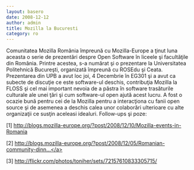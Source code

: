 ```yaml
---
layout: basero
date: 2008-12-12
author: admin
title: Mozilla la Bucuresti
category: ro
---
```

<p>Comunitatea Mozilla România împreună cu Mozilla-Europe a ţinut luna aceasta o serie de prezentări despre Open Software în liceele şi facultăţile din România. Printre acestea, s-a numărat şi o prezentare la Universitatea Politehnică Bucureşti, organizată împreună cu ROSEdu şi Ceata. Prezentarea din UPB a avut loc joi, 4 Decembrie în EG301 şi a avut ca subecte de discuţie ce este software-ul deschis, contribuţia Mozilla la FLOSS şi cel mai important nevoia de a păstra în software trasăturile culturale ale unei ţări şi cum software-ul open ajută acest lucru. A fost o ocazie bună pentru cei de la Mozilla pentru a interacţiona cu fanii open source şi de asemenea a deschis calea unor colaborări ulterioare cu alte organizaţii ce susţin aceleasi idealuri. Follow-ups şi poze: 
</p>

[1] <a href="http://blogs.mozilla-europe.org/?post/2008/12/10/Mozilla-events-in-Romania" title="http://blogs.mozilla-europe.org/?post/2008/12/10/Mozilla-events-in-Romania">http://blogs.mozilla-europe.org/?post/2008/12/10/Mozilla-events-in-Romania</a> 

[2] <a href="http://blogs.mozilla-europe.org/?post/2008/12/05/Romanian-community-dinner-in-Bucharest" title="http://blogs.mozilla-europe.org/?post/2008/12/05/Romanian-community-dinner-in-Bucharest">http://blogs.mozilla-europe.org/?post/2008/12/05/Romanian-community-dinn...</a> 

[3] <a href="http://flickr.com/photos/toniher/sets/72157610833305715/" title="http://flickr.com/photos/toniher/sets/72157610833305715/">http://flickr.com/photos/toniher/sets/72157610833305715/</a>
